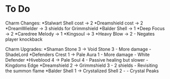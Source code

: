 ﻿# To Do

Charm Changes:
*Stalwart Shell cost -> 2
*Dreamshield cost -> 2
*DreamWielder -> 3 shields for Grimmshield
*Balder Shell -> 1
*Deep Focus -> 2
*Caredree Melody -> 1
*Kingsoul -> 3
*Heavy Blow -> 2 - Negates player knockback

Charm Upgrades:
*Shaman Stone 3 -> Void Stone 3 - More damage - ShadeLord
*Defenders Crest 1 -> Pale Aura 1 - More damage - White Defender
*Hiveblood 4 -> Pale Soul 4 - Passive healing but slower - Kingdoms Edge
*Dreamshield 2 -> Grimmshield 3 - 2 shields - Revisiting the summon flame
*Balder Shell 1 -> Crystalized Shell 2 -  - Crystal Peaks